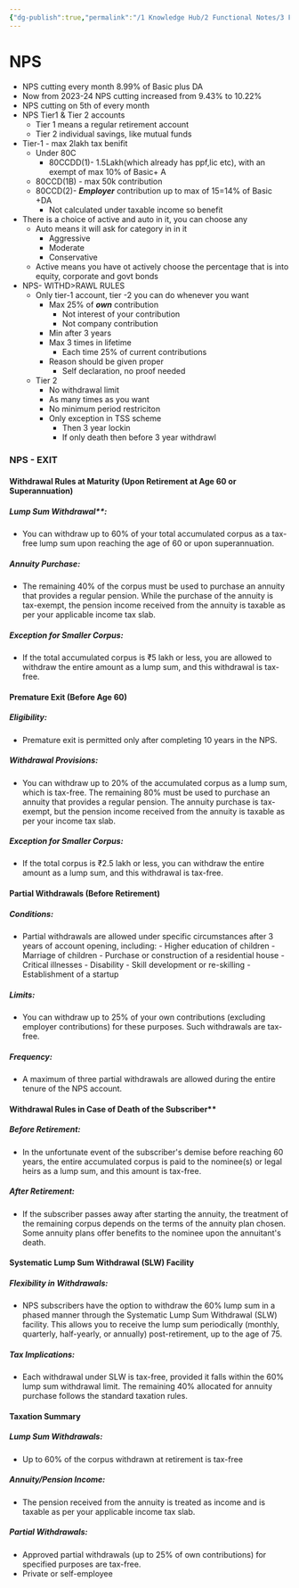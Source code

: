 ```yaml
---
{"dg-publish":true,"permalink":"/1 Knowledge Hub/2 Functional Notes/3 Finance Notes/General Finance Notes/NPS/","noteIcon":""}
---
```


# NPS

- NPS cutting every month 8.99% of Basic plus DA
- Now from 2023-24 NPS cutting increased from 9.43% to 10.22%
- NPS cutting on 5th of every month
- NPS Tier1 & Tier 2 accounts
    - Tier 1 means a regular retirement account
    - Tier 2 individual savings, like mutual funds
- Tier-1 - max 2lakh tax benifit
    - Under 80C
        - 80CCDD(1)- 1.5Lakh(which already has ppf,lic etc), with an exempt of max 10% of Basic+ A
    - 80CCD(1B) - max 50k contribution
    - 80CCD(2)- _**Employer**_ contribution up to max of 15=14% of Basic +DA
        - Not calculated under taxable income so benefit
- There is a choice of active and auto in it, you can choose any
    - Auto means it will ask for category in in it
        - Aggressive
        - Moderate
        - Conservative
    - Active means you have ot actively choose the percentage that is into equity, corporate and govt bonds
- NPS- WITHD>RAWL RULES
    - Only tier-1 account, tier -2 you can do whenever you want
        - Max 25% of _**own**_ contribution
            - Not interest of your contribution
            - Not company contribution
        - Min after 3 years
        - Max 3 times in lifetime
            - Each time 25% of current contributions
        - Reason should be given proper
            - Self declaration, no proof needed
    - Tier 2
        - No withdrawal limit
        - As many times as you want
        - No minimum period restriciton
        - Only exception in TSS scheme
            - Then 3 year lockin
            - If only death then before 3 year withdrawl


### NPS - EXIT
#### Withdrawal Rules at Maturity (Upon Retirement at Age 60 or Superannuation)
##### Lump Sum Withdrawal**:
- You can withdraw up to 60% of your total accumulated corpus as a tax-free lump sum upon reaching the age of 60 or upon superannuation.
##### Annuity Purchase:
- The remaining 40% of the corpus must be used to purchase an annuity that provides a regular pension. While the purchase of the annuity is tax-exempt, the pension income received from the annuity is taxable as per your applicable income tax slab. 
##### Exception for Smaller Corpus:
- If the total accumulated corpus is ₹5 lakh or less, you are allowed to withdraw the entire amount as a lump sum, and this withdrawal is tax-free. ​

#### Premature Exit (Before Age 60)
##### Eligibility:
- Premature exit is permitted only after completing 10 years in the NPS. 
##### Withdrawal Provisions:
- You can withdraw up to 20% of the accumulated corpus as a lump sum, which is tax-free. The remaining 80% must be used to purchase an annuity that provides a regular pension. The annuity purchase is tax-exempt, but the pension income received from the annuity is taxable as per your income tax slab. ​
##### Exception for Smaller Corpus:
- If the total corpus is ₹2.5 lakh or less, you can withdraw the entire amount as a lump sum, and this withdrawal is tax-free.
#### Partial Withdrawals (Before Retirement)
##### Conditions:
- Partial withdrawals are allowed under specific circumstances after 3 years of account opening, including:
        - Higher education of children
        - Marriage of children
        - Purchase or construction of a residential house
        - Critical illnesses
        - Disability
        - Skill development or re-skilling
        - Establishment of a startup
##### Limits:
- You can withdraw up to 25% of your own contributions (excluding employer contributions) for these purposes. Such withdrawals are tax-free. ​
##### Frequency:
- A maximum of three partial withdrawals are allowed during the entire tenure of the NPS account. 
#### Withdrawal Rules in Case of Death of the Subscriber**

##### Before Retirement:
- In the unfortunate event of the subscriber's demise before reaching 60 years, the entire accumulated corpus is paid to the nominee(s) or legal heirs as a lump sum, and this amount is tax-free. ​
##### After Retirement:
- If the subscriber passes away after starting the annuity, the treatment of the remaining corpus depends on the terms of the annuity plan chosen. Some annuity plans offer benefits to the nominee upon the annuitant's death.​
####  Systematic Lump Sum Withdrawal (SLW) Facility

##### Flexibility in Withdrawals:
- NPS subscribers have the option to withdraw the 60% lump sum in a phased manner through the Systematic Lump Sum Withdrawal (SLW) facility. This allows you to receive the lump sum periodically (monthly, quarterly, half-yearly, or annually) post-retirement, up to the age of 75. 
##### Tax Implications:
-  Each withdrawal under SLW is tax-free, provided it falls within the 60% lump sum withdrawal limit. The remaining 40% allocated for annuity purchase follows the standard taxation rules.​
#### Taxation Summary
##### Lump Sum Withdrawals:
- Up to 60% of the corpus withdrawn at retirement is tax-free
##### Annuity/Pension Income:
- The pension received from the annuity is treated as income and is taxable as per your applicable income tax slab. ​
##### Partial Withdrawals:
-  Approved partial withdrawals (up to 25% of own contributions) for specified purposes are tax-free.
- Private or self-employee